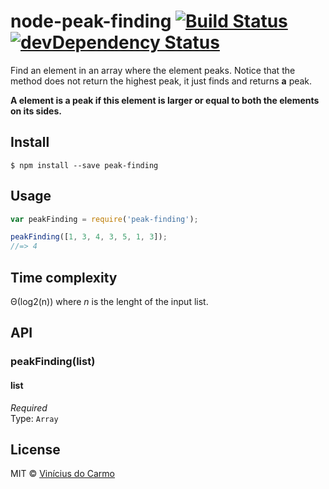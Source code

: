 # node-peak-finding [![Build Status](https://travis-ci.org/vinimdocarmo/node-peak-finding.svg?branch=master)](https://travis-ci.org/vinimdocarmo/node-peak-finding) [![devDependency Status](https://david-dm.org/vinimdocarmo/node-peak-finding/dev-status.svg)](https://david-dm.org/vinimdocarmo/node-peak-finding)

Find an element in an array where the element peaks. Notice that the method does not return the highest peak, it just finds and returns **a** peak.

**A element is a peak if this element is larger or equal to both the elements on its sides.**

## Install

```
$ npm install --save peak-finding
```

## Usage

```js
var peakFinding = require('peak-finding');

peakFinding([1, 3, 4, 3, 5, 1, 3]);
//=> 4
```

## Time complexity
&Theta;(log2(n)) where *n* is the lenght of the input list.

## API

### peakFinding(list)

#### list

*Required*  
Type: `Array`

## License

MIT © [Vinícius do Carmo](http://vinimdocarmo.js.org)
